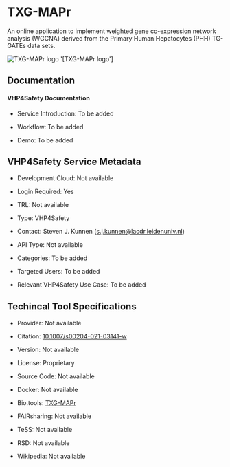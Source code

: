 
# TXG-MAPr

<!--- This file is autogenerated. Edit txg_mapr.json to make changes in this page. ---> 

An online application to implement weighted gene co-expression network analysis (WGCNA) derived from the Primary Human Hepatocytes (PHH) TG-GATEs data sets.

![TXG-MAPr logo](https://raw.githubusercontent.com/VHP4Safety/cloud/main/docs/service/txg_mapr.png) '[TXG-MAPr logo']

## Documentation

#### VHP4Safety Documentation

* Service Introduction: To be added

* Workflow: To be added

* Demo: To be added

<h4 id='tess-widget-materials-header'></h4>

<div id='tess-widget-materials-list' class='tess-widget tess-widget-list'></div>
<script>
  function initTeSSWidgets() {
    var query = 'txg_mapr';
    if (query.trim() != '') {
      TessWidget.Materials(document.getElementById('tess-widget-materials-list'),
                           'SimpleList',
                           {
                             opts: {
                               enableSearch: false
                             },
                             params: {
                               pageSize: 5,
                               q: query
                             }
                           });
      document.getElementById('tess-widget-materials-header').innerHTML = 'Documentation from ELIXIR TeSS'
    }
}
</script>
<script async='' defer='' src='https://elixirtess.github.io/TeSS_widgets/components/js/tess-widget-standalone.js' onload='initTeSSWidgets()'></script>

## VHP4Safety Service Metadata

* Development Cloud: Not available

* Login Required: Yes

* TRL: Not available

* Type: VHP4Safety

* Contact: Steven J. Kunnen (s.j.kunnen@lacdr.leidenuniv.nl)

* API Type: Not available

* Categories: To be added

* Targeted Users: To be added

* Relevant VHP4Safety Use Case: To be added

## Techincal Tool Specifications

* Provider: Not available

* Citation: [10.1007/s00204-021-03141-w](https://doi.org/10.1007/s00204-021-03141-w)

* Version: Not available

* License: Proprietary

* Source Code: Not available

* Docker: Not available

* Bio.tools: [TXG-MAPr](TXG-MAPr)

* FAIRsharing: Not available

* TeSS: Not available

* RSD: Not available

* Wikipedia: Not available

<script type="application/ld+json">
  {
    "@context": "https://schema.org/",
    "@type": "SoftwareApplication",
    "http://purl.org/dc/terms/conformsTo": {
      "@type": "CreativeWork", "@id": "https://bioschemas.org/profiles/ComputationalTool/1.0-RELEASE"
    },
    "@id" : "https://vhp4safety.github.io/cloud/service/txg_mapr",
    "name": "TXG-MAPr",
    "description": "An online application to implement weighted gene co-expression network analysis (WGCNA) derived from the Primary Human Hepatocytes (PHH) TG-GATEs data sets.",
    "url": ""
  }
</script>
